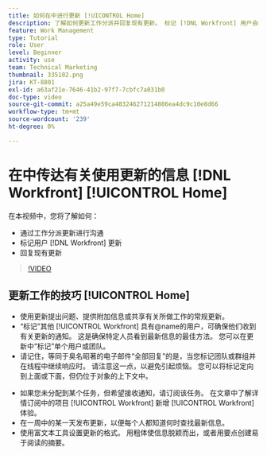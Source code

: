 ```yaml
---
title: 如何在中进行更新 [!UICONTROL Home]
description: 了解如何更新工作分派并回复现有更新。 标记 [!DNL Workfront] 用户会收到更新，以便他们收到有关通信的通知。
feature: Work Management
type: Tutorial
role: User
level: Beginner
activity: use
team: Technical Marketing
thumbnail: 335102.png
jira: KT-8801
exl-id: a63af21e-7646-41b2-97f7-7cbfc7a031b0
doc-type: video
source-git-commit: a25a49e59ca483246271214886ea4dc9c10e8d66
workflow-type: tm+mt
source-wordcount: '239'
ht-degree: 0%

---
```


# 在中传达有关使用更新的信息 [!DNL Workfront] [!UICONTROL Home]

在本视频中，您将了解如何：

* 通过工作分派更新进行沟通
* 标记用户 [!DNL Workfront] 更新
* 回复现有更新

>[!VIDEO](https://video.tv.adobe.com/v/335102/?quality=12&learn=on)

## 更新工作的技巧 [!UICONTROL Home]

* 使用更新提出问题、提供附加信息或共享有关所做工作的常规更新。
* “标记”其他 [!UICONTROL Workfront] 具有@name的用户，可确保他们收到有关更新的通知。 这是确保特定人员看到最新信息的最佳方法。 您可以在更新中“标记”单个用户或团队。
* 请记住，等同于臭名昭著的电子邮件“全部回复”的是，当您标记团队或群组并在线程中继续响应时。 请注意这一点，以避免引起烦恼。 您可以将标记定向到上面或下面，但仍位于对象的上下文中。

<!---
paragraph below needs a hyperlink to an article
--->

* 如果您未分配到某个任务，但希望接收通知，请订阅该任务。 在文章中了解详情订阅中的项目 [!UICONTROL Workfront] 新增 [!UICONTROL Workfront] 体验。
* 在一周中的某一天发布更新，以便每个人都知道何时查找最新信息。
* 使用富文本工具设置更新的格式。 用粗体使信息脱颖而出，或者用要点创建易于阅读的摘要。

<!---
learn more URLs
--->
